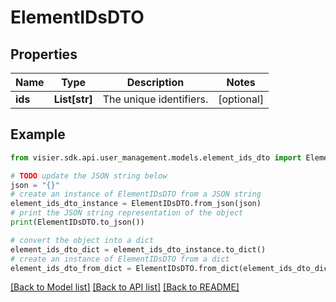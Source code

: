 # ElementIDsDTO


## Properties

Name | Type | Description | Notes
------------ | ------------- | ------------- | -------------
**ids** | **List[str]** | The unique identifiers. | [optional] 

## Example

```python
from visier.sdk.api.user_management.models.element_ids_dto import ElementIDsDTO

# TODO update the JSON string below
json = "{}"
# create an instance of ElementIDsDTO from a JSON string
element_ids_dto_instance = ElementIDsDTO.from_json(json)
# print the JSON string representation of the object
print(ElementIDsDTO.to_json())

# convert the object into a dict
element_ids_dto_dict = element_ids_dto_instance.to_dict()
# create an instance of ElementIDsDTO from a dict
element_ids_dto_from_dict = ElementIDsDTO.from_dict(element_ids_dto_dict)
```
[[Back to Model list]](../README.md#documentation-for-models) [[Back to API list]](../README.md#documentation-for-api-endpoints) [[Back to README]](../README.md)


